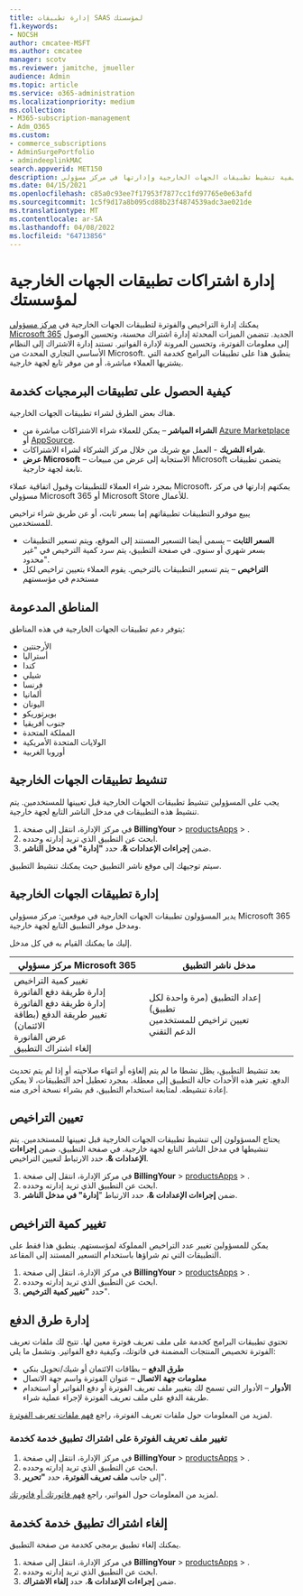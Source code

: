 ```yaml
---
title: إدارة تطبيقات SAAS لمؤسستك
f1.keywords:
- NOCSH
author: cmcatee-MSFT
ms.author: cmcatee
manager: scotv
ms.reviewer: jamitche, jmueller
audience: Admin
ms.topic: article
ms.service: o365-administration
ms.localizationpriority: medium
ms.collection:
- M365-subscription-management
- Adm_O365
ms.custom:
- commerce_subscriptions
- AdminSurgePortfolio
- admindeeplinkMAC
search.appverid: MET150
description: تعرف على كيفية تنشيط تطبيقات الجهات الخارجية وإدارتها في مركز مسؤولي Microsoft 365.
ms.date: 04/15/2021
ms.openlocfilehash: c85a0c93ee7f17953f7877cc1fd97765e0e63afd
ms.sourcegitcommit: 1c5f9d17a8b095cd88b23f4874539adc3ae021de
ms.translationtype: MT
ms.contentlocale: ar-SA
ms.lasthandoff: 04/08/2022
ms.locfileid: "64713856"
---
```

# <a name="manage-third-party-app-subscriptions-for-your-organization"></a>إدارة اشتراكات تطبيقات الجهات الخارجية لمؤسستك

يمكنك إدارة التراخيص والفوترة لتطبيقات الجهات الخارجية في <a href="https://go.microsoft.com/fwlink/p/?linkid=2024339" target="_blank">مركز مسؤولي Microsoft 365</a> الجديد. تتضمن الميزات المحدثة إدارة اشتراك محسنة، وتحسين الوصول إلى معلومات الفوترة، وتحسين المرونة لإدارة الفواتير. تستند إدارة الاشتراك إلى النظام الأساسي التجاري المحدث من Microsoft. ينطبق هذا على تطبيقات البرامج كخدمة التي يشتريها العملاء مباشرة، أو من موفر تابع لجهة خارجية.

## <a name="how-to-get-software-as-a-service-apps"></a>كيفية الحصول على تطبيقات البرمجيات كخدمة

هناك بعض الطرق لشراء تطبيقات الجهات الخارجية.

- **الشراء المباشر** – يمكن للعملاء شراء الاشتراكات مباشرة من [Azure Marketplace](https://azuremarketplace.microsoft.com/marketplace/) أو [AppSource](https://appsource.microsoft.com/).
- **شراء الشريك** - العمل مع شريك من خلال مركز الشركاء لشراء الاشتراكات.
- **عرض Microsoft** – الاستجابة إلى عرض من مبيعات Microsoft يتضمن تطبيقات تابعة لجهة خارجية.

بمجرد شراء العملاء للتطبيقات وقبول اتفاقية عملاء Microsoft، يمكنهم إدارتها في مركز مسؤولي Microsoft 365 أو Microsoft Store للأعمال.

يبيع موفرو التطبيقات تطبيقاتهم إما بسعر ثابت، أو عن طريق شراء تراخيص للمستخدمين.

- **السعر الثابت** – يسمى أيضا التسعير المستند إلى الموقع، ويتم تسعير التطبيقات بسعر شهري أو سنوي. في صفحة التطبيق، يتم سرد كمية الترخيص في "غير محدود".
- **التراخيص** – يتم تسعير التطبيقات بالترخيص. يقوم العملاء بتعيين تراخيص لكل مستخدم في مؤسستهم

## <a name="supported-regions"></a>المناطق المدعومة

يتوفر دعم تطبيقات الجهات الخارجية في هذه المناطق:

- الأرجنتين
- أستراليا
- كندا
- شيلي
- فرنسا
- ألمانيا
- اليونان
- بويرتوريكو
- جنوب أفريقيا
- المملكة المتحدة
- الولايات المتحدة الأمريكية
- أوروبا الغربية

## <a name="activate-third-party-apps"></a>تنشيط تطبيقات الجهات الخارجية

يجب على المسؤولين تنشيط تطبيقات الجهات الخارجية قبل تعيينها للمستخدمين. يتم تنشيط هذه التطبيقات في مدخل الناشر التابع لجهة خارجية.

1. في مركز الإدارة، انتقل إلى صفحة **BillingYour** >  <a href="https://go.microsoft.com/fwlink/p/?linkid=2125823" target="_blank">productsApps</a> > .
2. ابحث عن التطبيق الذي تريد إدارته وحدده.
3. ضمن **إجراءات الإعدادات &**، حدد **"إدارة" في مدخل الناشر**.

سيتم توجيهك إلى موقع ناشر التطبيق حيث يمكنك تنشيط التطبيق.

## <a name="manage-third-party-apps"></a>إدارة تطبيقات الجهات الخارجية

يدير المسؤولون تطبيقات الجهات الخارجية في موقعين: مركز مسؤولي Microsoft 365 ومدخل موفر التطبيق التابع لجهة خارجية.

إليك ما يمكنك القيام به في كل مدخل.

| مركز مسؤولي Microsoft 365 | مدخل ناشر التطبيق |
| --- | --- |
| تغيير كمية التراخيص <br> إدارة طريقة دفع الفاتورة <br> إدارة طريقة دفع الفاتورة <br> تغيير طريقة الدفع (بطاقة الائتمان) <br> عرض الفاتورة <br> إلغاء اشتراك التطبيق | إعداد التطبيق (مرة واحدة لكل تطبيق) <br> تعيين تراخيص للمستخدمين <br> الدعم التقني |

بعد تنشيط التطبيق، يظل نشطا ما لم يتم إلغاؤه أو انتهاء صلاحيته أو إذا لم يتم تحديث الدفع. تغير هذه الأحداث حالة التطبيق إلى معطلة. بمجرد تعطيل أحد التطبيقات، لا يمكن إعادة تنشيطه. لمتابعة استخدام التطبيق، قم بشراء نسخة أخرى منه.

## <a name="assign-licenses"></a>تعيين التراخيص

يحتاج المسؤولون إلى تنشيط تطبيقات الجهات الخارجية قبل تعيينها للمستخدمين. يتم تنشيطها في مدخل الناشر التابع لجهة خارجية. في صفحة التطبيق، ضمن **إجراءات الإعدادات &**، حدد الارتباط لتعيين التراخيص.

1. في مركز الإدارة، انتقل إلى صفحة **BillingYour** >  <a href="https://go.microsoft.com/fwlink/p/?linkid=2125823" target="_blank">productsApps</a> > .
2. ابحث عن التطبيق الذي تريد إدارته وحدده.
3. ضمن **إجراءات الإعدادات &**، حدد الارتباط "**إدارة" في مدخل الناشر**.

## <a name="change-license-quantity"></a>تغيير كمية التراخيص

يمكن للمسؤولين تغيير عدد التراخيص المملوكة لمؤسستهم. ينطبق هذا فقط على التطبيقات التي تم شراؤها باستخدام التسعير المستند إلى المقاعد.

1. في مركز الإدارة، انتقل إلى صفحة **BillingYour** >  <a href="https://go.microsoft.com/fwlink/p/?linkid=2125823" target="_blank">productsApps</a> > .
2. ابحث عن التطبيق الذي تريد إدارته وحدده.
3. حدد **"تغيير كمية الترخيص**".

## <a name="manage-payment-methods"></a>إدارة طرق الدفع

تحتوي تطبيقات البرامج كخدمة على ملف تعريف فوترة معين لها. تتيح لك ملفات تعريف الفوترة تخصيص المنتجات المضمنة في فاتوتك، وكيفية دفع الفواتير. وتشمل ما يلي:

- **طرق الدفع** – بطاقات الائتمان أو شيك/تحويل بنكي
- **معلومات جهة الاتصال** – عنوان الفوترة واسم جهة الاتصال
- **الأدوار** – الأدوار التي تسمح لك بتغيير ملف تعريف الفوترة أو دفع الفواتير أو استخدام طريقة الدفع على ملف تعريف الفوترة لإجراء عملية شراء.

لمزيد من المعلومات حول ملفات تعريف الفوترة، راجع [فهم ملفات تعريف الفوترة](/microsoft-store/billing-profile).

### <a name="change-the-billing-profile-on-a-software-as-a-service-app-subscription"></a>تغيير ملف تعريف الفوترة على اشتراك تطبيق خدمة كخدمة

1. في مركز الإدارة، انتقل إلى صفحة **BillingYour** >  <a href="https://go.microsoft.com/fwlink/p/?linkid=2125823" target="_blank">productsApps</a> > .
2. ابحث عن التطبيق الذي تريد إدارته وحدده.
3. إلى جانب **ملف تعريف الفوترة**، حدد **"تحرير**".

لمزيد من المعلومات حول الفواتير، راجع [فهم فاتورتك أو فاتورتك](billing-and-payments/understand-your-invoice.md).

## <a name="cancel-a-software-as-a-service-app-subscription"></a>إلغاء اشتراك تطبيق خدمة كخدمة

يمكنك إلغاء تطبيق برمجي كخدمة من صفحة التطبيق.

1. في مركز الإدارة، انتقل إلى صفحة **BillingYour** >  <a href="https://go.microsoft.com/fwlink/p/?linkid=2125823" target="_blank">productsApps</a> > .
2. ابحث عن التطبيق الذي تريد إدارته وحدده.
3. ضمن **إجراءات الإعدادات &**، حدد **إلغاء الاشتراك**.
